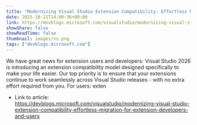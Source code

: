 ```yaml
---
title: "Modernizing Visual Studio Extension Compatibility: Effortless Migration for Extension Developers and Users"
date: 2025-10-21T14:00:36+00:00
link: https://devblogs.microsoft.com/visualstudio/modernizing-visual-studio-extension-compatibility-effortless-migration-for-extension-developers-and-users
showShare: false
showReadTime: false
thumbnail: images/vs.png
tags: ["devblogs.microsoft.com"]
---
```

We have great news for extension users and developers: Visual Studio 2026 is introducing an extension compatibility model designed specifically to make your life easier. Our top priority is to ensure that your extensions continue to work seamlessly across Visual Studio releases - with no extra effort required from you. For users: exten

- Link to article: https://devblogs.microsoft.com/visualstudio/modernizing-visual-studio-extension-compatibility-effortless-migration-for-extension-developers-and-users